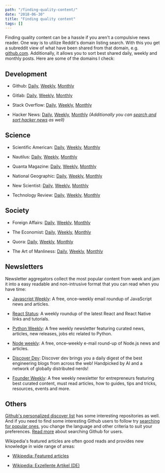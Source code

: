 ```yaml
---
path: "/finding-quality-content/"
date: "2018-06-30"
title: "Finding quality content"
tags: []
---
```


Finding quality content can be a hassle if you aren't a compulsive news reader. One way is to utilize Reddit's domain listing search. With this you get a subreddit view of what have been shared from that domain, e.g. [github.com](https://old.reddit.com/domain/github.com/). Additionally, it allows you to sort best shared daily, weekly and monthly posts. Here are some of the domains I check:

## Development

- Github: [Daily](https://old.reddit.com/domain/github.com/top/?sort=top&t=day), [Weekly](https://old.reddit.com/domain/github.com/top/?sort=top&t=week), [Monthly](https://old.reddit.com/domain/github.com/top/?sort=top&t=month)

- Gitlab: [Daily](https://old.reddit.com/domain/gitlab.com/top/?sort=top&t=day), [Weekly](https://old.reddit.com/domain/gitlab.com/top/?sort=top&t=week), [Monthly](https://old.reddit.com/domain/gitlab.com/top/?sort=top&t=month)

* Stack Overflow: [Daily](https://old.reddit.com/domain/stackoverflow.com/top/?sort=top&t=day), [Weekly](https://old.reddit.com/domain/stackoverflow.com/top/?sort=top&t=week), [Monthly](https://old.reddit.com/domain/stackoverflow.com/top/?sort=top&t=month)

* Hacker News: [Daily](https://old.reddit.com/domain/news.ycombinator.com/top/?sort=top&t=day), [Weekly](https://old.reddit.com/domain/news.ycombinator.com/top/?sort=top&t=week), [Monthly](https://old.reddit.com/domain/news.ycombinator.com/top/?sort=top&t=month) *(Additionally you can [search and sort hacker news](https://hn.algolia.com) as well)*

## Science

- Scientific American: [Daily](https://old.reddit.com/domain/scientificamerican.com/top/?sort=top&t=day), [Weekly](https://old.reddit.com/domain/scientificamerican.com/top/?sort=top&t=week), [Monthly](https://old.reddit.com/domain/scientificamerican.com/top/?sort=top&t=month)

- Nautilus: [Daily](https://old.reddit.com/domain/nautil.us/top/?sort=top&t=day), [Weekly](https://old.reddit.com/domain/nautil.us/top/?sort=top&t=week), [Monthly](https://old.reddit.com/domain/nautil.us/top/?sort=top&t=month)

- Quanta Magazine: [Daily](https://old.reddit.com/domain/quantamagazine.org/top/?sort=top&t=day), [Weekly](https://old.reddit.com/domain/quantamagazine.org/top/?sort=top&t=week), [Monthly](https://old.reddit.com/domain/quantamagazine.org/top/?sort=top&t=month)

- National Geographic: [Daily](https://old.reddit.com/domain/nationalgeographic.com/top/?sort=top&t=day), [Weekly](https://old.reddit.com/domain/nationalgeographic.com/top/?sort=top&t=week), [Monthly](https://old.reddit.com/domain/nationalgeographic.com/top/?sort=top&t=month)

- New Scientist: [Daily](https://old.reddit.com/domain/newscientist.com/top/?sort=top&t=day), [Weekly](https://old.reddit.com/domain/newscientist.com/top/?sort=top&t=week), [Monthly](https://old.reddit.com/domain/newscientist.com/top/?sort=top&t=month)

- Technology Review: [Daily](https://old.reddit.com/domain/technologyreview.com/top/?sort=top&t=day), [Weekly](https://old.reddit.com/domain/technologyreview.com/top/?sort=top&t=week), [Monthly](https://old.reddit.com/domain/technologyreview.com/top/?sort=top&t=month)

## Society

- Foreign Affairs: [Daily](https://old.reddit.com/domain/foreignaffairs.com/top/?sort=top&t=day), [Weekly](https://old.reddit.com/domain/foreignaffairs.com/top/?sort=top&t=week), [Monthly](https://old.reddit.com/domain/foreignaffairs.com/top/?sort=top&t=month)

- The Economist: [Daily](https://old.reddit.com/domain/economist.com/top/?sort=top&t=day), [Weekly](https://old.reddit.com/domain/economist.com/top/?sort=top&t=week), [Monthly](https://old.reddit.com/domain/economist.com/top/?sort=top&t=month)

- Quora: [Daily](https://old.reddit.com/domain/quora.com/top/?sort=top&t=day), [Weekly](https://old.reddit.com/domain/quora.com/top/?sort=top&t=week), [Monthly](https://old.reddit.com/domain/quora.com/top/?sort=top&t=month)

- The Art of Manliness: [Daily](https://old.reddit.com/domain/artofmanliness.com/top/?sort=top&t=day), [Weekly](https://old.reddit.com/domain/artofmanliness.com/top/?sort=top&t=week), [Monthly](https://old.reddit.com/domain/artofmanliness.com/top/?sort=top&t=month)

## Newsletters

Newsletter aggregators collect the most popular content from week and jam it into a easy readable and non-intrusive format that you can read when you have time:

- [Javascript Weekly](https://javascriptweekly.com/): A free, once–weekly email roundup of JavaScript news and articles.

- [React Status](https://react.statuscode.com): A weekly roundup of the latest React and React Native links and tutorials.

- [Python Weekly](https://www.pythonweekly.com/): A free weekly newsletter featuring curated news, articles, new releases, jobs etc related to Python.

- [Node weekly](https://nodeweekly.com): A free, once–weekly e-mail round-up of Node.js news and articles.

- [Discover Dev](http://www.discoverdev.io/): Discover dev brings you a daily digest of the best engineering blogs from across the web! Handpicked by AI and a network of globally distributed nerds!

- [Founder Weekly](http://www.founderweekly.com/): A free weekly newsletter for entrepreneurs featuring best curated content, must read articles, how to guides, tips and tricks, resources, events and more.

## Others

[Github's personalized discover list](https://github.com/dashboard/discover) has some interesting repositories as well. And if you need to find some interesting Github users to follow try [searching for popular ones](https://github.com/search?q=language%3A%22Javascript%22+followers%3A%22%3E5000%22&type=Users), you change the language and other criteria to suit your preferences. [Read more](/search-for-users-on-github/) about searching Github for users.

Wikipedia's featured articles are often good reads and provides new knowledge in wide range of areas:

- [Wikipedia: Featured articles](https://en.wikipedia.org/wiki/Wikipedia:Featured_articles)

- [Wikipedia: Exzellente Artikel (DE)](https://de.wikipedia.org/wiki/Wikipedia:Exzellente_Artikel)
